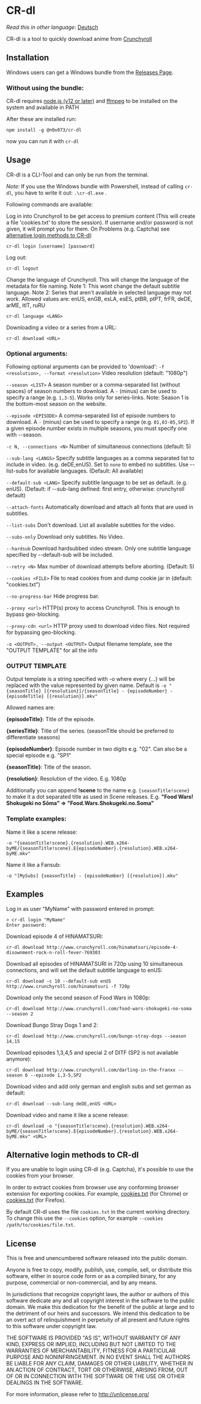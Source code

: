 # CR-dl
*Read this in other language*: [Deutsch](README.de.md)

CR-dl is a tool to quickly download anime from [Crunchyroll](http://www.crunchyroll.com/)

## Installation

Windows users can get a Windows bundle from the [Releases Page](https://github.com/DasKraken/CR-dl/releases).


### Without using the bundle:

CR-dl requires [node.js (v12 or later)](https://nodejs.org) and [ffmpeg](https://www.ffmpeg.org) to be installed on the system and available in PATH

After these are installed run:

    npm install -g @n0x073/cr-dl

now you can run it with ```cr-dl```

## Usage
CR-dl is a CLI-Tool and can only be run from the terminal. 

*Note:* If you use the Windows bundle with Powershell, instead of calling ```cr-dl```, you have to write it out: ```.\cr-dl.exe``` .

Following commands are available:


Log in into Crunchyroll to be get access to premium content (This will create a file 'cookies.txt' to store the session). If username and/or password is not given, it will prompt you for them. On Problems (e.g. Captcha) see [alternative login methods to CR-dl](#alternative-login-methods-to-cr-dl):
```
cr-dl login [username] [password]
```


Log out:
```
cr-dl logout
```

Change the language of Crunchyroll. This will change the language of the metadata for file naming. 
Note 1: This wont change the default subtitle language.
Note 2: Series that aren't available in selected language may not work.
Allowed values are: enUS, enGB, esLA, esES, ptBR, ptPT, frFR, deDE, arME, itIT, ruRU
```
cr-dl language <LANG>
```


Downloading a video or a series from a URL:
```
cr-dl download <URL>
```

### Optional arguments:
Following optional arguments can be provided to 'download':
```-f <resolution>, --format <resolution>```
Video resolution (default: "1080p")

```--season <LIST>```
A season number or a comma-separated list (without spaces) of season numbers to download. A ```-``` (minus) can be used to specify a range (e.g. ```1,3-5```). Works only for series-links. Note: Season 1 is the bottom-most season on the website.

```--episode <EPISODE>```
A comma-separated list of episode numbers to download. A ```-``` (minus) can be used to specify a range (e.g. ```01,03-05,SP2```). If a given episode number exists in multiple seasons, you must specify one with --season.
 
```-c N, --connections <N>```
Number of simultaneous connections (default: 5)

```--sub-lang <LANGS>```
Specify subtitle languages as a comma separated list to include in video. (e.g. deDE,enUS). Set to ```none``` to embed no subtitles. Use --list-subs for available languages. (Default: All available)

```--default-sub <LANG>```
Specify subtitle language to be set as default. (e.g. enUS). (Default: if --sub-lang defined: first entry, otherwise: crunchyroll default)

```--attach-fonts```
Automatically download and attach all fonts that are used in subtitles.

```--list-subs```
Don't download. List all available subtitles for the video.

```--subs-only```
Download only subtitles. No Video.

```--hardsub```
Download hardsubbed video stream. Only one subtitle language specified by --default-sub will be included.

```--retry <N>```
Max number of download attempts before aborting. (Default: 5)

```--cookies <FILE>```
File to read cookies from and dump cookie jar in (default: "cookies.txt")

```--no-progress-bar```
Hide progress bar.

```--proxy <url>```
HTTP(s) proxy to access Crunchyroll. This is enough to bypass geo-blocking.

```--proxy-cdn <url>```
HTTP proxy used to download video files. Not required for bypassing geo-blocking.

```-o <OUTPUT>, --output <OUTPUT>```
Output filename template, see the "OUTPUT TEMPLATE" for all the info


### OUTPUT TEMPLATE
Output template is a string specified with -o where every {...} will be replaced with the value represented by given name. 
Default is ``` -o "{seasonTitle} [{resolution}]/{seasonTitle} - {episodeNumber} - {episodeTitle} [{resolution}].mkv" ```

Allowed names are:

**{episodeTitle}**: Title of the episode.

**{seriesTitle}**: Title of the series. (seasonTitle should be preferred to differentiate seasons)

**{episodeNumber}**: Episode number in two digits e.g. "02". Can also be a special episode e.g. "SP1"

**{seasonTitle}**: Title of the season.

**{resolution}**: Resolution of the video. E.g. 1080p


Additionally you can append **!scene** to the name e.g. ```{seasonTitle!scene}``` to make it a dot separated title as used in Scene releases.
E.g. **"Food Wars! Shokugeki no Sōma" => "Food.Wars.Shokugeki.no.Soma"**

### Template examples:
Name it like a scene release:

    -o "{seasonTitle!scene}.{resolution}.WEB.x264-byME/{seasonTitle!scene}.E{episodeNumber}.{resolution}.WEB.x264-byME.mkv"

Name it like a Fansub:

    -o "[MySubs] {seasonTitle} - {episodeNumber} [{resolution}].mkv"

## Examples

Log in as user "MyName" with password entered in prompt:
```
> cr-dl login "MyName"
Enter password:
```

Download episode 4 of HINAMATSURI:
```
cr-dl download http://www.crunchyroll.com/hinamatsuri/episode-4-disownment-rock-n-roll-fever-769303
```


Download all episodes of HINAMATSURI in 720p using 10 simultaneous connections, and will set the default subtitle language to enUS:
```
cr-dl download -c 10 --default-sub enUS http://www.crunchyroll.com/hinamatsuri -f 720p
```


Download only the second season of Food Wars in 1080p:
```
cr-dl download http://www.crunchyroll.com/food-wars-shokugeki-no-soma --season 2
```


Download Bungo Stray Dogs 1 and 2:
```
cr-dl download http://www.crunchyroll.com/bungo-stray-dogs --season 14,15
```


Download episodes 1,3,4,5 and special 2 of DITF (SP2 is not available anymore):
```
cr-dl download http://www.crunchyroll.com/darling-in-the-franxx --season 6 --episode 1,3-5,SP2
```


Download video and add only german and english subs and set german as default:
```
cr-dl download --sub-lang deDE,enUS <URL>
```

Download video and name it like a scene release:
```
cr-dl download -o "{seasonTitle!scene}.{resolution}.WEB.x264-byME/{seasonTitle!scene}.E{episodeNumber}.{resolution}.WEB.x264-byME.mkv" <URL>
```

## Alternative login methods to CR-dl

If you are unable to login using CR-dl (e.g. Captcha), it's possible to use the cookies from your browser.

In order to extract cookies from browser use any conforming browser extension for exporting cookies. For example, [cookies.txt](https://chrome.google.com/webstore/detail/cookiestxt/njabckikapfpffapmjgojcnbfjonfjfg) (for Chrome) or [cookies.txt](https://addons.mozilla.org/en-US/firefox/addon/cookies-txt/) (for Firefox).

By default CR-dl uses the file `cookies.txt` in the current working directory. To change this use the `--cookies` option, for example `--cookies /path/to/cookies/file.txt`.


## License
This is free and unencumbered software released into the public domain.

Anyone is free to copy, modify, publish, use, compile, sell, or
distribute this software, either in source code form or as a compiled
binary, for any purpose, commercial or non-commercial, and by any
means.

In jurisdictions that recognize copyright laws, the author or authors
of this software dedicate any and all copyright interest in the
software to the public domain. We make this dedication for the benefit
of the public at large and to the detriment of our heirs and
successors. We intend this dedication to be an overt act of
relinquishment in perpetuity of all present and future rights to this
software under copyright law.

THE SOFTWARE IS PROVIDED "AS IS", WITHOUT WARRANTY OF ANY KIND,
EXPRESS OR IMPLIED, INCLUDING BUT NOT LIMITED TO THE WARRANTIES OF
MERCHANTABILITY, FITNESS FOR A PARTICULAR PURPOSE AND NONINFRINGEMENT.
IN NO EVENT SHALL THE AUTHORS BE LIABLE FOR ANY CLAIM, DAMAGES OR
OTHER LIABILITY, WHETHER IN AN ACTION OF CONTRACT, TORT OR OTHERWISE,
ARISING FROM, OUT OF OR IN CONNECTION WITH THE SOFTWARE OR THE USE OR
OTHER DEALINGS IN THE SOFTWARE.

For more information, please refer to <http://unlicense.org/>
